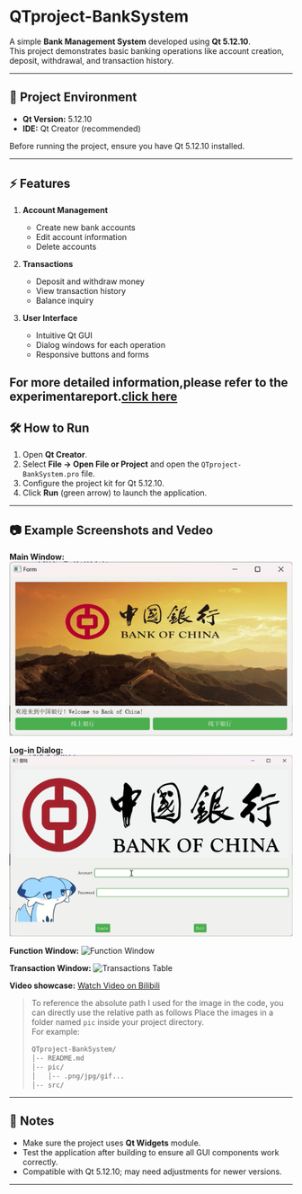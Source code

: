 # QTproject-BankSystem

A simple **Bank Management System** developed using **Qt 5.12.10**.  
This project demonstrates basic banking operations like account creation, deposit, withdrawal, and transaction history.

---

## 📌 Project Environment

- **Qt Version:** 5.12.10  
- **IDE:** Qt Creator (recommended)  

Before running the project, ensure you have Qt 5.12.10 installed.

---

## ⚡ Features

1. **Account Management**
   - Create new bank accounts
   - Edit account information
   - Delete accounts

2. **Transactions**
   - Deposit and withdraw money
   - View transaction history
   - Balance inquiry

3. **User Interface**
   - Intuitive Qt GUI
   - Dialog windows for each operation
   - Responsive buttons and forms

For more detailed information,please refer to the experimentareport.[click here](实验报告-也可理解为相关变量函数解释.pdf)
---

## 🛠️ How to Run

1. Open **Qt Creator**.  
2. Select **File → Open File or Project** and open the `QTproject-BankSystem.pro` file.  
3. Configure the project kit for Qt 5.12.10.  
4. Click **Run** (green arrow) to launch the application.  

---

## 📷 Example Screenshots and Vedeo

**Main Window:**
![Main Window](sample_images/main.png "Bank System Main Window")

**Log-in Dialog:**
![Login Account](sample_images/login.png "Log in or Sign up Account")

**Function Window:**
![Function Window](sample_imagess/function.png "All the function of offline")

**Transaction Window:**
![Transactions Table](sample_imagess/table.png "Deposit and Withdraw Money")

**Video showcase:**
[Watch Video on Bilibili](https://www.bilibili.com/video/BV1xttPeEESu/)

>To reference the absolute path I used for the image in the code, you can directly use the relative path as follows
> Place the images in a folder named `pic` inside your project directory.  
> For example:
>
> ```
> QTproject-BankSystem/
> │-- README.md
> │-- pic/
> │   │-- .png/jpg/gif...
> │-- src/
> ```

---

## 📝 Notes

- Make sure the project uses **Qt Widgets** module.  
- Test the application after building to ensure all GUI components work correctly.  
- Compatible with Qt 5.12.10; may need adjustments for newer versions.

---
